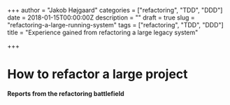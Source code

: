 +++
author = "Jakob Højgaard"
categories = ["refactoring", "TDD", "DDD"]
date = 2018-01-15T00:00:00Z
description = ""
draft = true
slug = "refactoring-a-large-running-system"
tags = ["refactoring", "TDD", "DDD"]
title = "Experience gained from refactoring a large legacy system"

+++

# How to refactor a large project

**Reports from the refactoring battlefield**




